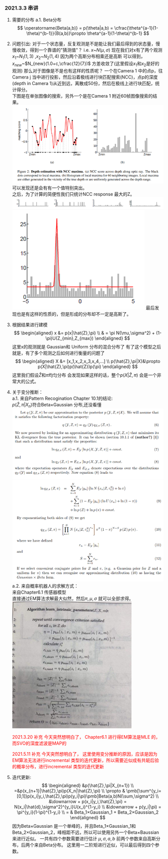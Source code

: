 <!--
 * @Author: Liu Weilong
 * @Date: 2021-03-03 11:18:33
 * @LastEditors: Liu Weilong
 * @LastEditTime: 2021-05-11 22:42:41
 * @FilePath: /3rd-test-learning/34. svo/depth_filter/串讲.md
 * @Description: 
-->
### 2021.3.3 串讲
1. 需要的分布
   a.1. Beta分布
   $$
    \operatorname{Beta(a,b)} = p(\theta|a,b) = \cfrac{\theta^{a-1}(1-\theta)^{b-1}}{B(a,b)}\propto \theta^{a-1}(1-\theta)^{b-1}
   $$
2. 问题引出: 
   对于一个状态量，反复观测是不是能让我们最后得到的状态量，慢慢收敛，得到一个靠谱的"猜测值"？
   i.e. 
   $x$~$N(\mu,\sigma)$
   现在我们对x有了两个观测 $x_1$~$N_1(1,3)$ ,$x_2$~$N_2(1,4)$
   因为两个高斯分布相乘还是高斯
   可以得到，$x_{new}$~$N_{new}(1.0+c,\cfrac{12}{7})$
   方差收敛了(这里假设$x_1$和$x_2$是好的观测)
   那么对于图像是不是也有这样的性质呢？
   一个在Camera 1 中的点p，往Camera j 当中进行投影，然后沿着极线进行块匹配搜索(NCC)，点p的深度(depth in Camera 1)从近到远，离散成50份，然后在极线上进行块匹配，统计得分。<br>
    下图是在单张图像的搜索，另外一个是在Camera 1 附近60帧图像搜索的结果。<br>
    ![](./pic/1.png)
    可以发现还是会有有一个值特别突出。<br>
    之后，为了计算的简便性我们只统计NCC response 最大的Z。<br>
    ![](./pic/2.png)
    ![](./pic/3.png)
    最后发现也是有这样的性质的，但是形成的分布却不一定是高斯了。

3. 根据结果进行建模
   $$
   \begin{aligned}
    x &= p(x|\hat{Z},\pi)
    \\ & = \pi N(\mu,\sigma^2) + (1-\pi)U(Z_{min},Z_{max})
   \end{aligned}
   $$
   这里x的观测就是 Gaussian和 Uniform 分布的混合分布了
   有了这个模型之后就是，有了多个观测之后如何进行衡量的问题了
   $$
   \begin{aligned}
    X &= [x_1,x_2,x_3,x_4,...]
   \\
    p(\hat{Z},\pi|X)&\propto p(X|\hat{Z},\pi)p(\hat{Z})p(\pi)
   \end{aligned}
   $$
   这里我们假设$\hat{Z}$和$\pi$均匀分布
   会发现如果这样的话，整个$p(X|\hat{Z},\pi)$ 会是一个非常大的公式。

4. 关于变分推断：<br>
   a.1. 来自Pattern Recogination Chapter 10.1的结论:<br>
   $p(\hat{Z},\pi|X_n)$符合Beta×Gaussian 分布,还没看懂<br>
   ![](./pic/5.png)
   ![](./pic/6.png)
   a.2. 来自概率机器人的求解方式：<br>
   来自Chapter6.1 传感器模型<br>
   直接通过EM算法求解最大似然，然后$\pi,\mu,\sigma$ 就可以全部求得。
   ![](./pic/4.png)

   <font color = "Red">2021.3.20 补充
   今天突然想明白了， Chapter6.1 进行得EM算法是MLE 的，而SVO的深度滤波是MAP的</font>

   <font color = "Red">2021.5.11 补充
   今天突然想明白了， 这里使用变分推断的原因，应该是因为EM算法无法进行incremental 类型的迭代更新，所以需要近似成有共轭后验的概率分布，进行incremental 类型的迭代更新</font>

   


5. 迭代更新:<br>
    $$
   \begin{aligned}
    &p(\hat{Z},\pi|X_{n+1})
    \\
    =&p(x_{n+1}|\hat{Z},\pi)p(X_n|\hat{Z},\pi)
    \\
    \propto & \pmb[\sum^{y_i=[0,1]}p(x_i|y_i,\hat{Z},\pi)p(y_i|\pi)\pmb]Beta(a,b)N(\sum,\sigma^2)
    \\
    &\downarrow + p(x_i|y_i,\hat{Z},\pi) = N(x_i|\hat{d},\sigma^2)^{y_i}U(x_i)^{1-y_i}
    \\
    &\downarrow + p(y_i|\pi) = \pi^{y_i}(1-\pi)^{1-y_i} 
    \\
    = & Beta_1×Gaussian_1 + Beta_2×Gaussian_2
   \end{aligned}
   $$
   因为Beta×Gaussian 是一个单峰的，并且Beta_1×Gaussian_1和Beta_2×Gaussian_2，峰相距不远，所以可以使用另外一个Beta×Baussian 来进行近似。
   一共有四个参数需要进行估计 $\mu,\sigma,a,b$ 前两个参数来自高斯分布，后两个来自Beta分布。
   这里用一二阶矩进行近似，可以最后得到四个参数。



















